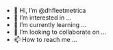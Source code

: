 - 👋 Hi, I’m @dhfleetmetrica
- 👀 I’m interested in ...
- 🌱 I’m currently learning ...
- 💞️ I’m looking to collaborate on ...
- 📫 How to reach me ...

<!---
dhfleetmetrica/dhfleetmetrica is a ✨ special ✨ repository because its `README.md` (this file) appears on your GitHub profile.
You can click the Preview link to take a look at your changes.
--->
